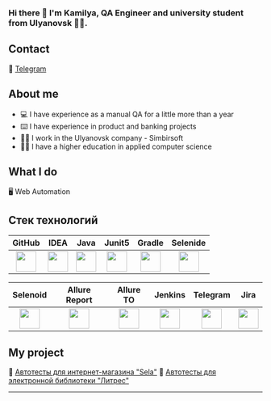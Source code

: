 ### Hi there 👋 I'm Kamilya, QA Engineer and university student from Ulyanovsk :student:. 

## Contact
:iphone: [Telegram](https://t.me/vildanovak)

## About me

- :computer: I have experience as a manual QA for a little more than a year
- :keyboard: I have experience in product and banking projects
- :woman_office_worker: I work in the Ulyanovsk company - Simbirsoft
- :woman_student: I have a higher education in applied computer science

## What I do
:desktop_computer: Web Automation

## Стек технологий

| GitHub | IDEA | Java | Junit5 | Gradle | Selenide |
|:------:|:----:|:----:|:------:|:------:|:--------:|
| <img src="https://starchenkov.pro/qa-guru/img/skills/Github.svg" width="40" height="40"> | <img src="https://starchenkov.pro/qa-guru/img/skills/Intelij_IDEA.svg" width="40" height="40"> | <img src="https://starchenkov.pro/qa-guru/img/skills/Java.svg" width="40" height="40"> | <img src="https://starchenkov.pro/qa-guru/img/skills/JUnit5.svg" width="40" height="40"> | <img src="https://starchenkov.pro/qa-guru/img/skills/Gradle.svg" width="40" height="40"> | <img src="https://starchenkov.pro/qa-guru/img/skills/Selenide.svg" width="40" height="40"> |

| Selenoid | Allure Report | Allure TO | Jenkins | Telegram | Jira |
|:--------:|:-------------:|:---------:|:-------:|:----:|:----:|
| <img src="https://starchenkov.pro/qa-guru/img/skills/Selenoid.svg" width="40" height="40"> | <img src="https://starchenkov.pro/qa-guru/img/skills/Allure_Report.svg" width="40" height="40"> | <img src="https://starchenkov.pro/qa-guru/img/skills/Allure_EE.svg" width="40" height="40"> | <img src="https://starchenkov.pro/qa-guru/img/skills/Jenkins.svg" width="40" height="40"> | <img src="https://starchenkov.pro/qa-guru/img/skills/Telegram.svg" width="40" height="40"> |  <img src="https://starchenkov.pro/qa-guru/img/skills/Jira.svg" width="40" height="40"> |

## My project
:dart: [Автотесты для интернет-магазина "Sela"](https://github.com/vildanovaki/sela-tests)
:dart: [Автотесты для электронной библиотеки "Литрес"](https://github.com/vildanovaki/litres-selenium-tests)

___

<!--
**vildanovaki/vildanovaki** is a ✨ _special_ ✨ repository because its `README.md` (this file) appears on your GitHub profile.

Here are some ideas to get you started:

- 🔭 I’m currently working on ...
- 🌱 I’m currently learning ...
- 👯 I’m looking to collaborate on ...
- 🤔 I’m looking for help with ...
- 💬 Ask me about ...
- 📫 How to reach me: ...
- 😄 Pronouns: ...
- ⚡ Fun fact: ...
-->
